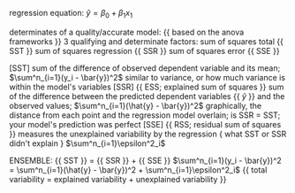 regression equation: $\hat{y} = \beta_0 + \beta_1 x_1$

determinates of a quality/accurate model:
{{ based on the anova frameworks }}
3 qualifying and determinate factors:
	sum of squares total {{ SST }}
	sum of squares regression {{ SSR }}
	sum of squares error {{ SSE }}

[SST]
	sum of the difference of observed dependent variable and its mean; $\sum^n_{i=1}(y_i - \bar{y})^2$
	similar to variance, or how much variance is within the model's variables
[SSR] {{ ESS; explained sum of squares }}
	sum of the difference between the predicted dependent variables {{ $\hat{y}$ }} and the observed values; $\sum^n_{i=1}(\hat{y} - \bar{y})^2$
	graphically, the distance from each point and the regression model overlain; is SSR = SST; your model's prediction was perfect
[SSE] {{ RSS; residual sum of squares }}
	measures the unexplained variability by the regression { what SST or SSR didn't explain }
	$\sum^n_{i=1}\epsilon^2_i$

ENSEMBLE:
	{{ SST }} = {{ SSR }} + {{ SSE }}
	$\sum^n_{i=1}(y_i - \bar{y})^2 = \sum^n_{i=1}(\hat{y} - \bar{y})^2 + \sum^n_{i=1}\epsilon^2_i$
	{{ total variability = explained variability + unexplained variability }}
